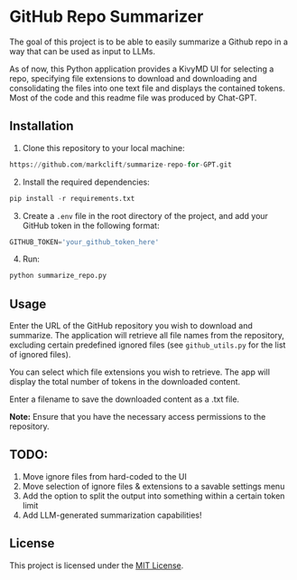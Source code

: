 # GitHub Repo Summarizer

The goal of this project is to be able to easily summarize a Github repo in a way that can be used as input to LLMs.

As of now, this Python application provides a KivyMD UI for selecting a repo, specifying file extensions to download and downloading and consolidating the files into one text file and displays the contained tokens. Most of the code and this readme file was produced by Chat-GPT.

## Installation

1. Clone this repository to your local machine: 
```python
https://github.com/markclift/summarize-repo-for-GPT.git
```

2. Install the required dependencies:
```python
pip install -r requirements.txt
```

3. Create a `.env` file in the root directory of the project, and add your GitHub token in the following format:
```python
GITHUB_TOKEN='your_github_token_here'
```

4. Run:
```python
python summarize_repo.py
```

## Usage

Enter the URL of the GitHub repository you wish to download and summarize. The application will retrieve all file names from the repository, excluding certain predefined ignored files (see `github_utils.py` for the list of ignored files). 

You can select which file extensions you wish to retrieve. The app will display the total number of tokens in the downloaded content. 

Enter a filename to save the downloaded content as a .txt file.

**Note:** Ensure that you have the necessary access permissions to the repository.

## TODO:
1. Move ignore files from hard-coded to the UI
2. Move selection of ignore files & extensions to a savable settings menu
3. Add the option to split the output into something within a certain token limit
4. Add LLM-generated summarization capabilities!

## License

This project is licensed under the [MIT License](LICENSE).